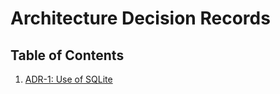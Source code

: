 # Architecture Decision Records

## Table of Contents
1. [ADR-1: Use of SQLite](#adr-1-use-of-sqlite)
